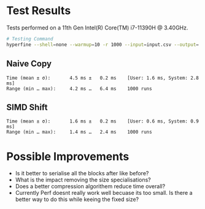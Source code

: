 # Test Results
Tests performed on a 11th Gen Intel(R) Core(TM) i7-11390H @ 3.40GHz.

```sh
# Testing Command
hyperfine --shell=none --warmup=10 -r 1000 --input=input.csv --output=./a ./file.out
```

## Naive Copy
```
Time (mean ± σ):       4.5 ms ±   0.2 ms    [User: 1.6 ms, System: 2.8 ms]
Range (min … max):     4.2 ms …   6.4 ms    1000 runs
```

## SIMD Shift
```
Time (mean ± σ):       1.6 ms ±   0.2 ms    [User: 0.6 ms, System: 0.9 ms]
Range (min … max):     1.4 ms …   2.4 ms    1000 runs
```

# Possible Improvements
- Is it better to serialise all the blocks after like before?
- What is the impact removing the size specialisations?
- Does a better compression algorithem reduce time overall?
- Currently Perf doesnt really work well becuase its too small. Is there a better way to do this while keeing the fixed size?
